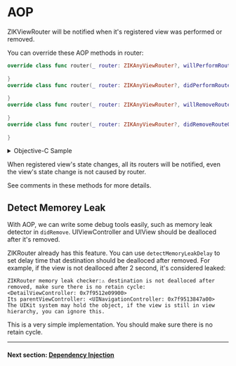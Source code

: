 # AOP

ZIKViewRouter will be notified when it's registered view was performed or removed.

You can override these AOP methods in router:

```swift
override class func router(_ router: ZIKAnyViewRouter?, willPerformRouteOnDestination destination: EditorViewController, fromSource source: Any?) {
        
}
override class func router(_ router: ZIKAnyViewRouter?, didPerformRouteOnDestination destination: EditorViewController, fromSource source: Any?) {
        
}
override class func router(_ router: ZIKAnyViewRouter?, willRemoveRouteOnDestination destination: EditorViewController, fromSource source: Any?) {
        
}
override class func router(_ router: ZIKAnyViewRouter?, didRemoveRouteOnDestination destination: EditorViewController, fromSource source: Any?) {
        
}

```

<details><summary>Objective-C Sample</summary>

```objectivec
+ (void)router:(nullable ZIKViewRouter *)router willPerformRouteOnDestination:(EditorViewController *)destination fromSource:(id)source {
    
}
+ (void)router:(nullable ZIKViewRouter *)router didPerformRouteOnDestination:(EditorViewController *)destination fromSource:(id)source {
    
}
+ (void)router:(nullable ZIKViewRouter *)router willRemoveRouteOnDestination:(EditorViewController *)destination fromSource:(id)source {
    
}
+ (void)router:(nullable ZIKViewRouter *)router didRemoveRouteOnDestination:(EditorViewController *)destination fromSource:(id)source {
    
}
```
</details>

When registered view's state changes, all its routers will be notified, even the view's state change is not caused by router.

See comments in these methods for more details.

## Detect Memorey Leak

With AOP, we can write some debug tools easily, such as memory leak detector in `didRemove`. UIViewController and UIView should be dealloced after it's removed.

ZIKRouter already has this feature. You can use `detectMemoryLeakDelay` to set delay time that destination should be dealloced after removed. For example, if the view is not dealloced after 2 second, it's considered leaked:

```
ZIKRouter memory leak checker:⚠️ destination is not dealloced after removed, make sure there is no retain cycle:
<DetailViewController: 0x7f9512e09900>
Its parentViewController: <UINavigationController: 0x7f9513847a00>
The UIKit system may hold the object, if the view is still in view hierarchy, you can ignore this.
```
This is a very simple implementation. You should make sure there is no retain cycle.

---
#### Next section: [Dependency Injection](DependencyInjection.md)